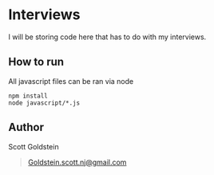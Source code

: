 # Interviews

I will be storing code here that has to do with my interviews.

## How to run
All javascript files can be ran via node
```
npm install
node javascript/*.js
```

## Author
Scott Goldstein
> Goldstein.scott.nj@gmail.com